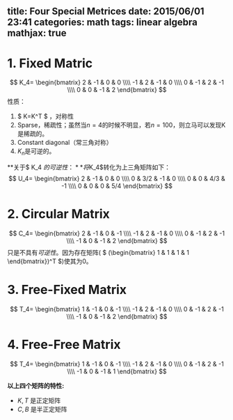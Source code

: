 title: Four Special Metrices
date: 2015/06/01 23:41
categories: math
tags: linear algebra
mathjax: true
---
# 1. Fixed Matric
$$
K_4=
\begin{bmatrix}
2 & -1 & 0 & 0     \\\\
-1 & 2 & -1 & 0     \\\\
0 & -1 & 2 & -1     \\\\
0 & 0 & -1 & 2   
\end{bmatrix}
$$
性质：
1. $ K=K^T $ ，对称性
2. Sparse，稀疏性；虽然当$n=4$的时候不明显，若$n=100$，则立马可以发现K是稀疏的。
3. Constant diagonal（常三角对称）
4. $K_n$是可逆的。

**关于$ K_4 $的可逆性：**
将$K_4$转化为上三角矩阵如下：
$$
U_4=
\begin{bmatrix}
2 & -1 & 0 & 0     \\\\
0 & 3/2  & -1 & 0     \\\\
0 & 0  & 4/3 & -1     \\\\
0 & 0  & 0 & 5/4   
\end{bmatrix}
$$
# 2. Circular Matrix
$$
C_4=
\begin{bmatrix}
2 & -1 & 0 & -1     \\\\
-1 & 2 & -1 & 0     \\\\
0 & -1 & 2 & -1     \\\\
-1 & 0 & -1 & 2   
\end{bmatrix}
$$
只是不具有*可逆性*。因为存在矩阵( $ (\begin{bmatrix}  1 & 1 & 1 & 1 \end{bmatrix})^T $)使其为0。

# 3. Free-Fixed Matrix
$$
T_4=
\begin{bmatrix}
1 & -1 & 0 & -1     \\\\
-1 & 2 & -1 & 0     \\\\
0 & -1 & 2 & -1     \\\\
-1 & 0 & -1 & 2   
\end{bmatrix}
$$
# 4. Free-Free Matrix
$$
T_4=
\begin{bmatrix}
1 & -1 & 0 & -1     \\\\
-1 & 2 & -1 & 0     \\\\
0 & -1 & 2 & -1     \\\\
-1 & 0 & -1 & 1   
\end{bmatrix}
$$

**以上四个矩阵的特性:**
* $K,T$ 是正定矩阵
* $C,B$ 是半正定矩阵